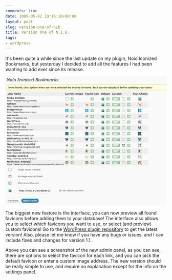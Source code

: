 ```yaml
---
comments: true
date: 2009-05-02 19:16:10+00:00
layout: post
slug: version-one-of-nib
title: Version One of N.I.B.
tags:
- wordpress
---
```


It's been quite a while since the last update on my plugin, Noio Iconized Bookmarks, but yesterday I decided to add all the features I had been wanting to add ever since its release. 

[![Screenshot of the Settings Panel](/assets/2009-05-02-version-one-of-nib/screenshot.png)](/assets/2009-05-02-version-one-of-nib/screenshot.png)

The biggest new feature is the interface, you can now preview all found favicons before adding them to your database! The interface also allows you to select which favicons you want to use, or select (and preview) custom favicons! Go to the [WordPress plugin repository](http://wordpress.org/extend/plugins/noio-iconized-bookmarks/) to get the latest version! Also, please let me know if you have any bugs or issues, and I can include fixes and changes for version 1.1. 

Above you can see a screenshot of the new admin panel, as you can see, there are options to select the favicon for each link, and you can pick the default favicon or enter a custom image address. The new version should be really simple to use, and require no explanation except for the info on the settings panel.
